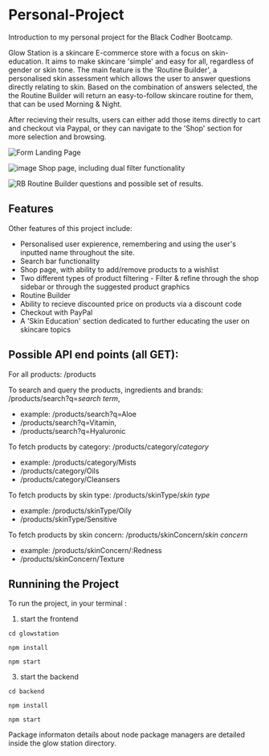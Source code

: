 # Personal-Project

Introduction to my personal project for the Black Codher Bootcamp.

Glow Station is a skincare E-commerce store with a focus on skin-education. It aims to make skincare 'simple' and easy for all, regardless of gender or skin tone.
The main feature is the 'Routine Builder', a personalised skin assessment which allows the user to answer questions directly relating to skin. Based on the combination of answers selected, the the Routine Builder will return an easy-to-follow skincare routine for them, that can be used Morning & Night.

After recieving their results, users can either add those items directly to cart and checkout via Paypal, or they can navigate to the 'Shop' section for more selection and browsing.

![Form](https://user-images.githubusercontent.com/69110329/105247960-853f1980-5b6d-11eb-89a3-089fc3779746.gif)
Landing Page

![image](https://user-images.githubusercontent.com/69110329/105247388-9fc4c300-5b6c-11eb-9390-482e105bc8b4.png)
Shop page, including dual filter functionality

![RB](https://user-images.githubusercontent.com/69110329/105247596-ef0af380-5b6c-11eb-833e-732ff21a4f1c.gif)
Routine Builder questions and possible set of results.

## Features

Other features of this project include:
- Personalised user expierence, remembering and using the user's inputted name throughout the site.
- Search bar functionality 
- Shop page, with ability to add/remove products to a wishlist
- Two different types of product filtering - Filter & refine through the shop sidebar or through the suggested product graphics 
- Routine Builder
- Ability to recieve discounted price on products via a discount code
- Checkout with PayPal
- A 'Skin Education' section dedicated to further educating the user on skincare topics

## Possible API end points (all GET):

For all products: /products

To search and query the products, ingredients and brands: /products/search?q=*search term*, 
- example: /products/search?q=Aloe
- /products/search?q=Vitamin, 
- /products/search?q=Hyaluronic

To fetch products by category: /products/category/*category*
- example: /products/category/Mists
- /products/category/Oils
- /products/category/Cleansers

To fetch products by skin type: /products/skinType/*skin type*
- example: /products/skinType/Oily
- /products/skinType/Sensitive

To fetch products by skin concern: /products/skinConcern/*skin concern*
- example: /products/skinConcern/:Redness
- /products/skinConcern/Texture

## Runnining the Project

To run the project, in your terminal :

1) start the frontend

```
cd glowstation

npm install

npm start

```
3) start the backend
```
cd backend

npm install

npm start
```
Package informaton details about node package managers are detailed inside the glow station directory.
